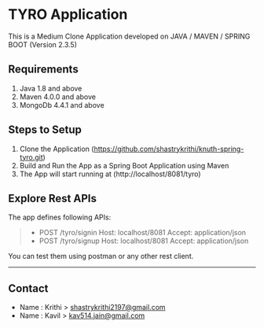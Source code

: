 # TYRO Application
This is a Medium Clone Application developed on JAVA / MAVEN / SPRING BOOT (Version 2.3.5)
## Requirements
1. Java 1.8 and above
2. Maven 4.0.0 and above
3. MongoDb 4.4.1 and above
## Steps to Setup
1. Clone the Application (https://github.com/shastrykrithi/knuth-spring-tyro.git)
2. Build and Run the App as a Spring Boot Application using Maven
3. The App will start running at (http://localhost/8081/tyro)
## Explore Rest APIs
The app defines following APIs:
> - POST /tyro/signin
    Host: localhost/8081
    Accept: application/json
> - POST /tyro/signup
    Host: localhost/8081
    Accept: application/json
    
You can test them using postman or any other rest client.

---
## Contact
- Name : Krithi > shastrykrithi2197@gmail.com
- Name : Kavil > kav514.jain@gmail.com

